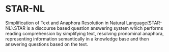 # STAR-NL
Simplification of Text and Anaphora Resolution in Natural Language(STAR-NL).STAR is a discourse based question answering system which performs reading comprehension by simplifying text, resolving pronominal anaphora, representing information semantically in a knowledge base and then answering questions based on the text. 
